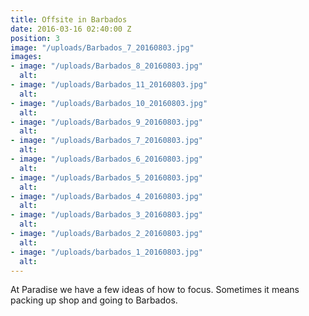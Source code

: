 ```yaml
---
title: Offsite in Barbados
date: 2016-03-16 02:40:00 Z
position: 3
image: "/uploads/Barbados_7_20160803.jpg"
images:
- image: "/uploads/Barbados_8_20160803.jpg"
  alt: 
- image: "/uploads/Barbados_11_20160803.jpg"
  alt: 
- image: "/uploads/Barbados_10_20160803.jpg"
  alt: 
- image: "/uploads/Barbados_9_20160803.jpg"
  alt: 
- image: "/uploads/Barbados_7_20160803.jpg"
  alt: 
- image: "/uploads/Barbados_6_20160803.jpg"
  alt: 
- image: "/uploads/Barbados_5_20160803.jpg"
  alt: 
- image: "/uploads/Barbados_4_20160803.jpg"
  alt: 
- image: "/uploads/Barbados_3_20160803.jpg"
  alt: 
- image: "/uploads/Barbados_2_20160803.jpg"
  alt: 
- image: "/uploads/barbados_1_20160803.jpg"
  alt: 
---
```


At Paradise we have a few ideas of how to focus. Sometimes it means packing up shop and going to Barbados.